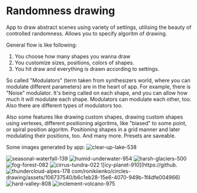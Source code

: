 # Randomness drawing

App to draw abstract scenes using variety of settings, utilising the beauty of controlled randomness.
Allows you to specify algoritm of drawing.

General flow is like following:
1. You choose how many shapes you wanna draw
2. You customize sizes, positions, colors of shapes.
3. You hit draw and everything is drawn according to settings.

So called "Modulators" (term taken from synthesizers world, where you can modulate different parameters) are in the heart of app.
For example, there is "Noise" modulator. It's being called on each shape, and you can allow how much it will modulate each shape. Modulators can modulate each other, too. Also there are different types of modulators too. 

Also some features like drawing custom shapes, drawing custom shapes using vertexes, different positioning algoritms, like "biased" to some point, or spiral position algoritm.
Positioning shapes in a grid manner and later modulating their positions, too. And many more. Presets are saveable.

Some images generated by app:
![clear-up-lake-538](https://github.com/ronikiienko/circles-drawing/assets/106737540/2d7553d7-a27a-4b7d-b981-765e6615a00d)

![seasonal-waterfall-139](https://github.com/ronikiienko/circles-drawing/assets/106737540/ecd6c54d-8f78-4126-9c08-540add39d9ef)
![humid-underwater-954](https://github.com/ronikiienko/circles-drawing/assets/106737540/9cda2d95-bbbe-44e6-b73e-b5522a00d0fc)
![harsh-glaciers-500](https://github.com/ronikiienko/circles-drawing/assets/106737540/20846dd1-c4fe-46d1-bf36-7c3baff9af8b)
![fog-forest-082](https://github.com/ronikiienko/circles-drawing/assets/106737540/215a30b9-ddd2-419e-8535-133c7c455c0d)
![cirrus-tundra-022](https://github.com/ronikiienko/circles-drawing/assets/106737540/a9cd3558-08e2-46b5-a461-0f51221e7c5f)
![icy-planet-910](https://github.![thundercloud-alpes-178](https://github.com/ronikiienko/circles-drawing/assets/106737540/afafc5af-d741-4255-aea8-54cfcd0240ce)
com/ronikiienko/circles-drawing/assets/106737540/b6c1eb28-15e6-4070-949b-1f4dfe004966)
![hard-valley-808](https://github.com/ronikiienko/circles-drawing/assets/106737540/f9ba83ef-2865-4cb5-9bb3-1503b421d98f)
![inclement-volcano-975](https://github.com/ronikiienko/circles-drawing/assets/106737540/43889c91-7a65-4590-a0f5-5ac338d4db3e)
